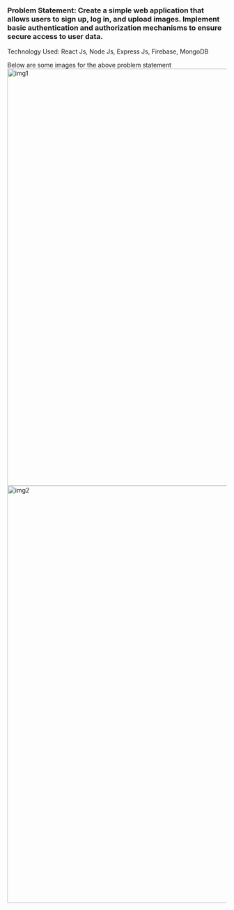 <h3>Problem Statement: Create a simple web application that allows users to sign up, log in, and upload images. Implement basic authentication and authorization mechanisms to ensure secure access to user data.</h3>

Technology Used: React Js, Node Js, Express Js, Firebase, MongoDB

Below are some images for the above problem statement
<img width="959" alt="img1" src="https://github.com/diksh04/blinkit-assignment/assets/84238934/23a94dc0-3c03-4a44-ab2f-a5c026c580c0">
<br>
<img width="960" alt="img2" src="https://github.com/diksh04/blinkit-assignment/assets/84238934/93180744-d1da-4426-89bb-c7acbf5ab73a">
